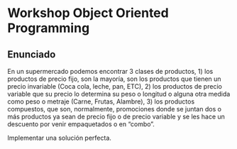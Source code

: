 # Workshop Object Oriented Programming
## Enunciado
En un supermercado podemos encontrar 3 clases de productos, 1) los productos de precio fijo, son la mayoría, son los productos que tienen un precio invariable (Coca cola, leche, pan, ETC), 2) los productos de precio variable que su precio lo determina su peso o longitud o alguna otra medida como peso o metraje (Carne, Frutas, Alambre), 3) los productos compuestos, que son, normalmente, promociones donde se juntan dos o más productos ya sean de precio fijo o de precio variable y se les hace un descuento por venir empaquetados o en “combo”.

Implementar una solución perfecta.
